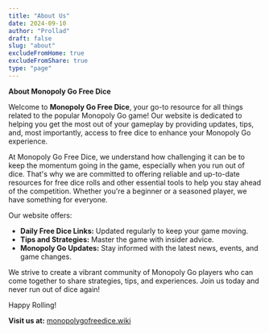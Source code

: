 ```yaml
---
title: "About Us"
date: 2024-09-10
author: "Prollad"
draft: false
slug: "about"
excludeFromHome: true
excludeFromShare: true
type: "page"
---
```


**About Monopoly Go Free Dice**

Welcome to **Monopoly Go Free Dice**, your go-to resource for all things related to the popular Monopoly Go game! Our website is dedicated to helping you get the most out of your gameplay by providing updates, tips, and, most importantly, access to free dice to enhance your Monopoly Go experience.

At Monopoly Go Free Dice, we understand how challenging it can be to keep the momentum going in the game, especially when you run out of dice. That's why we are committed to offering reliable and up-to-date resources for free dice rolls and other essential tools to help you stay ahead of the competition. Whether you're a beginner or a seasoned player, we have something for everyone.

Our website offers:
- **Daily Free Dice Links:** Updated regularly to keep your game moving.
- **Tips and Strategies:** Master the game with insider advice.
- **Monopoly Go Updates:** Stay informed with the latest news, events, and game changes.
  
We strive to create a vibrant community of Monopoly Go players who can come together to share strategies, tips, and experiences. Join us today and never run out of dice again!

Happy Rolling!

**Visit us at:** [monopolygofreedice.wiki](https://monopolygofreedice.wiki)
